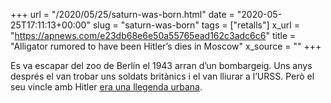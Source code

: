 +++
url = "/2020/05/25/saturn-was-born.html"
date = "2020-05-25T17:11:13+00:00"
slug = "saturn-was-born"
tags = ["retalls"]
x_url = "https://apnews.com/e23db68e6e50a55765ead162c3adc6c6"
title = "Alligator rumored to have been Hitler’s dies in Moscow"
x_source = ""
+++


Es va escapar del zoo de Berlín el 1943 arran d’un bombargeig. Uns anys després el van trobar uns soldats britànics i el van lliurar a l’URSS. Però el seu vincle amb Hitler [era una llegenda urbana](https://en.wikipedia.org/wiki/Saturn_%28alligator%29).

